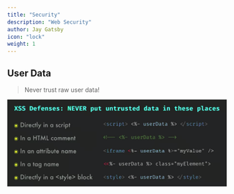 ```yaml
---
title: "Security"
description: "Web Security"
author: Jay Gatsby
icon: "lock"
weight: 1
---
```


<article id="1">

## User Data

> Never trust raw user data!

<img src="images/user-data.png" alt="XSS Defenses">

</article>

